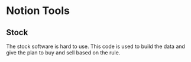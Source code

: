 # Notion Tools

## Stock

The stock software is hard to use.
This code is used to build the data and give the plan to buy and sell based on the rule.
